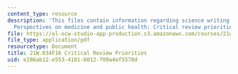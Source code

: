 ```yaml
---
content_type: resource
description: 'This files contain information regarding science writing and new media:
  Perspectives on medicine and public health: Critical review priorities.'
file: https://ol-ocw-studio-app-production.s3.amazonaws.com/courses/21w-034-science-writing-and-new-media-perspectives-on-medicine-and-public-health-fall-2016/e286ab12e55341016012f09a4ef5578d_MIT21W_034F16_CritRevPrio..pdf
file_type: application/pdf
resourcetype: Document
title: 21W.034F16 Critical Review Priorities
uid: e286ab12-e553-4101-6012-f09a4ef5578d
---
```

